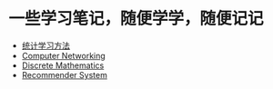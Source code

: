 # 一些学习笔记，随便学学，随便记记
- [统计学习方法](统计学习方法/note)
- [Computer Networking](Computer%20Networking%20A%20Top-Down%20Approach/Note)
- [Discrete Mathematics](Discrete%20Mathematics%20and%20Its%20Applications/Note)
- [Recommender System](RecommenderSystem/Note)
